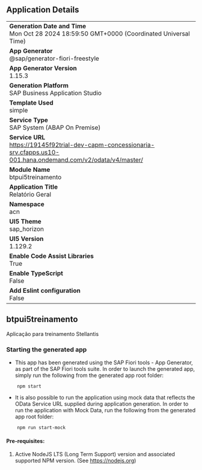 ## Application Details
|               |
| ------------- |
|**Generation Date and Time**<br>Mon Oct 28 2024 18:59:50 GMT+0000 (Coordinated Universal Time)|
|**App Generator**<br>@sap/generator-fiori-freestyle|
|**App Generator Version**<br>1.15.3|
|**Generation Platform**<br>SAP Business Application Studio|
|**Template Used**<br>simple|
|**Service Type**<br>SAP System (ABAP On Premise)|
|**Service URL**<br>https://19145f92trial-dev-capm-concessionaria-srv.cfapps.us10-001.hana.ondemand.com/v2/odata/v4/master/|
|**Module Name**<br>btpui5treinamento|
|**Application Title**<br>Relatório Geral|
|**Namespace**<br>acn|
|**UI5 Theme**<br>sap_horizon|
|**UI5 Version**<br>1.129.2|
|**Enable Code Assist Libraries**<br>True|
|**Enable TypeScript**<br>False|
|**Add Eslint configuration**<br>False|

## btpui5treinamento

Aplicação para treinamento Stellantis

### Starting the generated app

-   This app has been generated using the SAP Fiori tools - App Generator, as part of the SAP Fiori tools suite.  In order to launch the generated app, simply run the following from the generated app root folder:

```
    npm start
```

- It is also possible to run the application using mock data that reflects the OData Service URL supplied during application generation.  In order to run the application with Mock Data, run the following from the generated app root folder:

```
    npm run start-mock
```

#### Pre-requisites:

1. Active NodeJS LTS (Long Term Support) version and associated supported NPM version.  (See https://nodejs.org)



